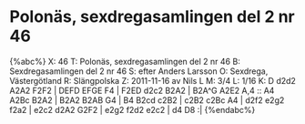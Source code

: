 # Polonäs, sexdregasamlingen del 2 nr 46

{%abc%}
X: 46
T: Polonäs, sexdregasamlingen del 2 nr 46
B: Sexdregasamlingen del 2 nr 46
S: efter Anders Larsson
O: Sexdrega, Västergötland
R: Slängpolska
Z: 2011-11-16 av Nils L
M: 3/4
L: 1/16
K: D
d2d2 A2A2 F2F2 | DEFD EFGE F4 | F2ED d2c2 B2A2 | B2A^G A2E2 A,4 ::
A4   A2Bc B2A2 | B2A2 B2AB G4 | B4 B2cd c2B2 | c2B2 c2Bc A4 |
d2f2 e2g2 f2a2 | e2c2 d2A2 G2F2 | e2g2 f2d2 e2c2 | d4 D8 :|
{%endabc%}
